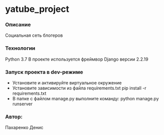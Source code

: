 # yatube_project
### Описание
Социальная сеть блогеров
### Технологии
Python 3.7
В проекте используется фреймвор Django версии 2.2.19
### Запуск проекта в dev-режиме
- Установите и активируйте виртуальное окружение
- Установите зависимости из файла requirements.txt
pip install -r requirements.txt
- В папке с файлом manage.py выполните команду:
python manage.py runserver
### Автор: 
Пахаренко Денис